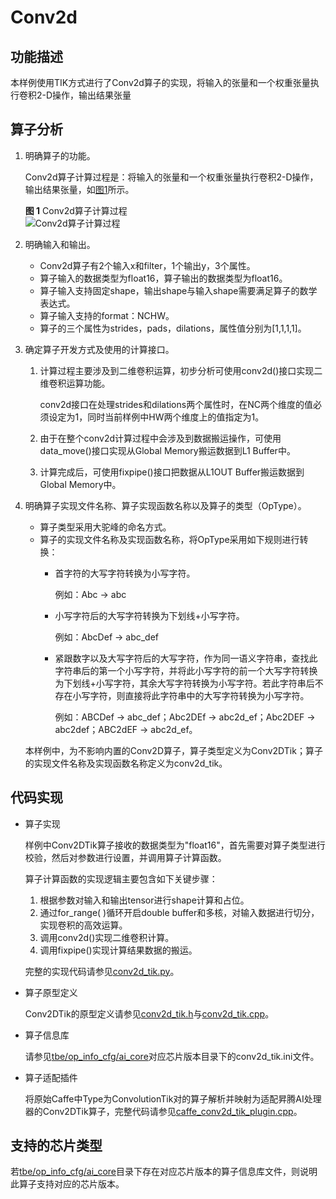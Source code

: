 # Conv2d<a name="ZH-CN_TOPIC_0302083411"></a>

## 功能描述<a name="section1973805311174"></a>

本样例使用TIK方式进行了Conv2d算子的实现，将输入的张量和一个权重张量执行卷积2-D操作，输出结果张量

## 算子分析<a name="section19621012171817"></a>

1.  明确算子的功能。

    Conv2d算子计算过程是：将输入的张量和一个权重张量执行卷积2-D操作，输出结果张量，如[图1](#fig2099591662413)所示。

    **图 1**  Conv2d算子计算过程<a name="fig2099591662413"></a>  
    ![](https://images.gitee.com/uploads/images/2020/1223/174800_6754ce07_5474059.png "Conv2d算子计算过程")

2.  明确输入和输出。
    -   Conv2d算子有2个输入x和filter，1个输出y，3个属性。
    -   算子输入的数据类型为float16，算子输出的数据类型为float16。
    -   算子输入支持固定shape，输出shape与输入shape需要满足算子的数学表达式。
    -   算子输入支持的format：NCHW。
    -   算子的三个属性为strides，pads，dilations，属性值分别为\[1,1,1,1\]。

3.  确定算子开发方式及使用的计算接口。
    1.  计算过程主要涉及到二维卷积运算，初步分析可使用conv2d\(\)接口实现二维卷积运算功能。

        conv2d接口在处理strides和dilations两个属性时，在NC两个维度的值必须设定为1，同时当前样例中HW两个维度上的值指定为1。

    2.  由于在整个conv2d计算过程中会涉及到数据搬运操作，可使用data\_move\(\)接口实现从Global Memory搬运数据到L1 Buffer中。
    3.  计算完成后，可使用fixpipe\(\)接口把数据从L1OUT  Buffer搬运数据到Global Memory中。

4.  明确算子实现文件名称、算子实现函数名称以及算子的类型（OpType）。

    -   算子类型采用大驼峰的命名方式。
    -   算子的实现文件名称及实现函数名称，将OpType采用如下规则进行转换：
        -   首字符的大写字符转换为小写字符。

            例如：Abc -\> abc

        -   小写字符后的大写字符转换为下划线+小写字符。

            例如：AbcDef -\> abc\_def

        -   紧跟数字以及大写字符后的大写字符，作为同一语义字符串，查找此字符串后的第一个小写字符，并将此小写字符的前一个大写字符转换为下划线+小写字符，其余大写字符转换为小写字符。若此字符串后不存在小写字符，则直接将此字符串中的大写字符转换为小写字符。

            例如：ABCDef -\> abc\_def；Abc2DEf -\> abc2d\_ef；Abc2DEF -\> abc2def；ABC2dEF -\> abc2d\_ef。



    本样例中，为不影响内置的Conv2D算子，算子类型定义为Conv2DTik；算子的实现文件名称及实现函数名称定义为conv2d\_tik。


## 代码实现<a name="section657125913571"></a>

-   算子实现

    样例中Conv2DTik算子接收的数据类型为"float16"，首先需要对算子类型进行校验，然后对参数进行设置，并调用算子计算函数。

    算子计算函数的实现逻辑主要包含如下关键步骤：

    1.  根据参数对输入和输出tensor进行shape计算和占位。
    2.  通过for\_range\( \)循环开启double buffer和多核，对输入数据进行切分，实现卷积的高效运算。
    3.  调用conv2d\(\)实现二维卷积计算。
    4.  调用fixpipe\(\)实现计算结果数据的搬运。

    完整的实现代码请参见[conv2d\_tik.py](../tbe/impl/conv2d_tik.py)。

-   算子原型定义

    Conv2DTik的原型定义请参见[conv2d\_tik.h](../op_proto/conv2d_tik.h)与[conv2d\_tik.cpp](../op_proto/conv2d_tik.cpp)。

-   算子信息库

    请参见[tbe/op\_info\_cfg/ai\_core](../tbe/op_info_cfg/ai_core)对应芯片版本目录下的conv2d\_tik.ini文件。

-   算子适配插件

    将原始Caffe中Type为ConvolutionTik对的算子解析并映射为适配昇腾AI处理器的Conv2DTik算子，完整代码请参见[caffe\_conv2d\_tik\_plugin.cpp](../framework/caffe_plugin/caffe_conv2d_tik_plugin.cpp)。


## 支持的芯片类型<a name="section13382182116471"></a>

若[tbe/op\_info\_cfg/ai\_core](../tbe/op_info_cfg/ai_core)目录下存在对应芯片版本的算子信息库文件，则说明此算子支持对应的芯片版本。
